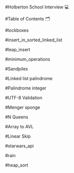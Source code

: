 #Holberton School Interview 💻

#Table of Contents 🗂️

#lockboxes

#insert_in_sorted_linked_list

#leap_insert

#minimum_operations

#Sandpiles

#Linked list palindrome

#Palindrome integer

#UTF-8 Validation

#Menger sponge

#N Queens

#Array to AVL

#Linear Skip

#starwars_api

#rain

#heap_sort
